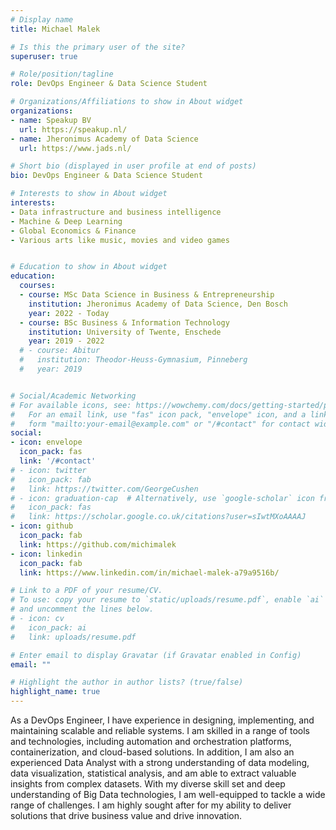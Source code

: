 ```yaml
---
# Display name
title: Michael Malek

# Is this the primary user of the site?
superuser: true

# Role/position/tagline
role: DevOps Engineer & Data Science Student

# Organizations/Affiliations to show in About widget
organizations:
- name: Speakup BV
  url: https://speakup.nl/
- name: Jheronimus Academy of Data Science
  url: https://www.jads.nl/

# Short bio (displayed in user profile at end of posts)
bio: DevOps Engineer & Data Science Student

# Interests to show in About widget
interests:
- Data infrastructure and business intelligence
- Machine & Deep Learning 
- Global Economics & Finance
- Various arts like music, movies and video games


# Education to show in About widget
education:
  courses:
  - course: MSc Data Science in Business & Entrepreneurship
    institution: Jheronimus Academy of Data Science, Den Bosch
    year: 2022 - Today
  - course: BSc Business & Information Technology
    institution: University of Twente, Enschede
    year: 2019 - 2022
  # - course: Abitur
  #   institution: Theodor-Heuss-Gymnasium, Pinneberg
  #   year: 2019


# Social/Academic Networking
# For available icons, see: https://wowchemy.com/docs/getting-started/page-builder/#icons
#   For an email link, use "fas" icon pack, "envelope" icon, and a link in the
#   form "mailto:your-email@example.com" or "/#contact" for contact widget.
social:
- icon: envelope
  icon_pack: fas
  link: '/#contact'
# - icon: twitter
#   icon_pack: fab
#   link: https://twitter.com/GeorgeCushen
# - icon: graduation-cap  # Alternatively, use `google-scholar` icon from `ai` icon pack
#   icon_pack: fas
#   link: https://scholar.google.co.uk/citations?user=sIwtMXoAAAAJ
- icon: github
  icon_pack: fab
  link: https://github.com/michimalek
- icon: linkedin
  icon_pack: fab
  link: https://www.linkedin.com/in/michael-malek-a79a9516b/

# Link to a PDF of your resume/CV.
# To use: copy your resume to `static/uploads/resume.pdf`, enable `ai` icons in `params.toml`, 
# and uncomment the lines below.
# - icon: cv
#   icon_pack: ai
#   link: uploads/resume.pdf

# Enter email to display Gravatar (if Gravatar enabled in Config)
email: ""

# Highlight the author in author lists? (true/false)
highlight_name: true
---
```


As a DevOps Engineer, I have experience in designing, implementing, and maintaining scalable and reliable systems. I am skilled in a range of tools and technologies, including automation and orchestration platforms, containerization, and cloud-based solutions. In addition, I am also an experienced Data Analyst with a strong understanding of data modeling, data visualization, statistical analysis, and am able to extract valuable insights from complex datasets. With my diverse skill set and deep understanding of Big Data technologies, I am well-equipped to tackle a wide range of challenges. I am highly sought after for my ability to deliver solutions that drive business value and drive innovation.

<!-- {{< icon name="download" pack="fas" >}} Download my {{< staticref "uploads/demo_resume.pdf" "newtab" >}}resumé{{< /staticref >}}. -->

